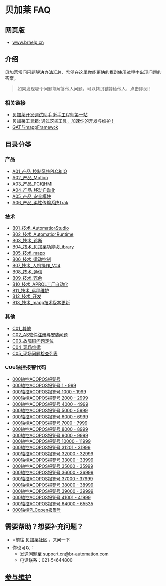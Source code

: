 # 贝加莱 FAQ

## 网页版

- www.brhelp.cn

## 介绍

贝加莱常问问题解决办法汇总，希望在这里你能更快的找到使用过程中出现问题的答案。

> 如果发现哪个问题能解答他人问题，可以拷贝链接给他人，点击即阅！

### 相关链接

- [贝加莱开发调试助手 新手工程师第一站](https://gitee.com/yzydeer/BuR_Assistant)
- [贝加莱工具箱: 通过这些工具，加速你的开发与维护！](https://gitee.com/yzydeer/BuR_Toolkit)
- [GAT与mappFramewok](https://gitee.com/yzydeer/GAT)

## 目录分类

### 产品

- [A01_产品_控制系统PLC和IO](A01_产品_控制系统PLC和IO/000A01_产品_控制系统PLC和IO.md)
- [A02_产品_Motion](A02_产品_Motion/000A02_产品_Motion.md)
- [A03_产品_PC和HMI](A03_产品_PC和HMI/000A03_产品_PC和HMI.md)
- [A04_产品_移动自动化](A04_产品_移动自动化/000A04_产品_移动自动化.md)
- [A05_产品_安全模块](A05_产品_安全模块/000A05_产品_安全模块.md)
- [A06_产品_柔性传输系统Trak](A06_产品_柔性传输系统Trak/000A06_产品_柔性传输系统Trak.md)

### 技术

- [B01_技术_AutomationStudio](B01_技术_AutomationStudio/000B01_技术_AutomationStudio.md)
- [B02_技术_AutomationRuntime](B02_技术_AutomationRuntime/000B02_技术_AutomationRuntime.md)
- [B03_技术_诊断](B03_技术_诊断/000B03_技术_诊断.md)
- [B04_技术_贝加莱功能块Library](B04_技术_贝加莱功能库Library/000B04_技术_贝加莱功能块Library.md)
- [B05_技术_mapp](B05_技术_mapp/000B05_技术_mapp.md)
- [B06_技术_运动控制](B06_技术_运动控制/000B06_技术_运动控制.md)
- [B07_技术_人机操作_VC4](B07_技术_人机操作/000B07_技术_人机操作VC4.md)
- [B08_技术_通信](B08_技术_通信/000B08_技术_通信.md)
- [B09_技术_冗余](B09_技术_冗余/000B09_技术_冗余.md)
- [B10_技术_APROL工厂自动化](B10_技术_APROL工厂自动化/000B10_技术_APROL工厂自动化.md)
- [B11_技术_远程维护](B11_技术_远程维护/000B11_技术_远程维护.md)
- [B12_技术_开发](B12_技术_开发/000B12_技术_开发.md)
- [B13_技术_mapp技术版本更新](B13_技术_mapp技术版本更新/000B13_技术_mapp技术版本更新.md)

### 其他

- [C01_其他](C01_其他/000C01_其他.md)
- [C02_AS软件注册与安装问题](C02_AS软件注册与安装问题/000C02_AS软件注册与安装问题.md)
- [C03_故障码问题定位](C03_故障码问题定位/-000C03_故障码问题定位.md)
- [C04_现场维运](C04_现场维运/000C04_现场维运.md)
- [C05_现场问题检查列表](C05_现场问题检查列表/000C05_现场问题检查列表.md)

### C06轴控报警代码

- [000轴控ACOPOS报警号](/C06_轴控报警代码/000轴控ACOPOS报警号.md)
- [000轴控ACOPOS报警号 1 - 999](/C06_轴控报警代码/000轴控ACOPOS报警号%201%20-%20999.md)
- [000轴控ACOPOS报警号 1000 - 1999](/C06_轴控报警代码/000轴控ACOPOS报警号%201000%20-%201999.md)
- [000轴控ACOPOS报警号 2000 - 2999](/C06_轴控报警代码/000轴控ACOPOS报警号%202000%20-%202999.md)
- [000轴控ACOPOS报警号 4000 - 4999](/C06_轴控报警代码/000轴控ACOPOS报警号%204000%20-%204999.md)
- [000轴控ACOPOS报警号 5000 - 5999](/C06_轴控报警代码/000轴控ACOPOS报警号%205000%20-%205999.md)
- [000轴控ACOPOS报警号 6000 - 6999](/C06_轴控报警代码/000轴控ACOPOS报警号%206000%20-%206999.md)
- [000轴控ACOPOS报警号 7000 - 7999](/C06_轴控报警代码/000轴控ACOPOS报警号%207000%20-%207999.md)
- [000轴控ACOPOS报警号 8000 - 8999](/C06_轴控报警代码/000轴控ACOPOS报警号%208000%20-%208999.md)
- [000轴控ACOPOS报警号 9000 - 9999](/C06_轴控报警代码/000轴控ACOPOS报警号%209000%20-%209999.md)
- [000轴控ACOPOS报警号 10000 - 11999](/C06_轴控报警代码/000轴控ACOPOS报警号%2010000%20-%2011999.md)
- [000轴控ACOPOS报警号 31201 - 31999](/C06_轴控报警代码/000轴控ACOPOS报警号%2031201%20-%2031999.md)
- [000轴控ACOPOS报警号 32000 - 32999](/C06_轴控报警代码/000轴控ACOPOS报警号%2032000%20-%2032999.md)
- [000轴控ACOPOS报警号 33000 - 33999](/C06_轴控报警代码/000轴控ACOPOS报警号%2033000%20-%2033999.md)
- [000轴控ACOPOS报警号 35000 - 35999](/C06_轴控报警代码/000轴控ACOPOS报警号%2035000%20-%2035999.md)
- [000轴控ACOPOS报警号 36000 - 36999](/C06_轴控报警代码/000轴控ACOPOS报警号%2036000%20-%2036999.md)
- [000轴控ACOPOS报警号 37000 - 37999](/C06_轴控报警代码/000轴控ACOPOS报警号%2037000%20-%2037999.md)
- [000轴控ACOPOS报警号 38000 - 38999](/C06_轴控报警代码/000轴控ACOPOS报警号%2038000%20-%2038999.md)
- [000轴控ACOPOS报警号 39000 - 39999](/C06_轴控报警代码/000轴控ACOPOS报警号%2039000%20-%2039999.md)
- [000轴控ACOPOS报警号 41001 - 41999](/C06_轴控报警代码/000轴控ACOPOS报警号%2041001%20-%2041999.md)
- [000轴控ACOPOS报警号 64000 - 65535](/C06_轴控报警代码/000轴控ACOPOS报警号%2064000%20-%2065535.md)
- [000轴控PLCopen报警号](/C06_轴控报警代码/000轴控PLCopen报警号.md)

## 需要帮助？想要补充问题？

- ⭐前往 [贝加莱社区](https://www.br-education.com/qa-community) ，来问一下
- 你也可以：
    - 发送问题至 support.cn@br-automation.com
    - 电话联系：021-54644800

## [参与维护](join_maintain.md)
